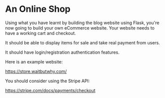 # An Online Shop

Using what you have learnt by building the blog website using Flask, you're now
going to build your own eCommerce website. Your website needs to have a working
cart and checkout.

It should be able to display items for sale and take real payment from users.

It should have login/registration authentication features.

Here is an example website:

https://store.waitbutwhy.com/



You should consider using the Stripe API:

https://stripe.com/docs/payments/checkout
